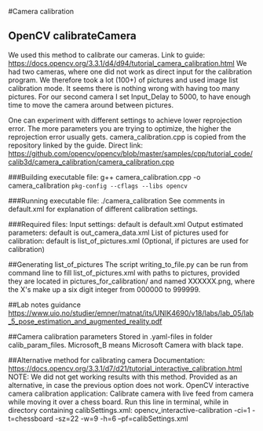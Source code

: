 #Camera calibration
## OpenCV calibrateCamera
We used this method to calibrate our cameras.
Link to guide: https://docs.opencv.org/3.3.1/d4/d94/tutorial_camera_calibration.html
We had two cameras, where one did not work as direct input for the calibration program. 
We therefore took a lot (100+) of pictures and used image list calibration mode. It seems there is nothing wrong with having too many pictures.
For our second camera I set Input_Delay to 5000, to have enough time to move the camera around between pictures.

One can experiment with different settings to achieve lower reprojection error. The more parameters you are trying to optimize, the higher the 
reprojection error usually gets.
camera_calibration.cpp is copied from the repository linked by the guide. 
Direct link: https://github.com/opencv/opencv/blob/master/samples/cpp/tutorial_code/calib3d/camera_calibration/camera_calibration.cpp

###Building executable file:
g++ camera_calibration.cpp -o camera_calibration `pkg-config --cflags --libs opencv`

###Running executable file:
./camera_calibration
See comments in default.xml for explanation of different calibration settings.

###Required files:
Input settings: default is default.xml
Output estimated parameters: default is out_camera_data.xml
List of pictures used for calibration: default is list_of_pictures.xml (Optional, if pictures are used for calibration)

##Generating list_of_pictures
The script writing_to_file.py can be run from command line to fill list_of_pictures.xml with paths to pictures,
provided they are located in pictures_for_calibration/ and named XXXXXX.png, where the X's make up a six digit integer
from 000000 to 999999.


##Lab notes guidance
https://www.uio.no/studier/emner/matnat/its/UNIK4690/v18/labs/lab_05/lab_5_pose_estimation_and_augmented_reality.pdf

##Camera calibration parameters
Stored in .yaml-files in folder calib_param_files. Microsoft_B means Microsoft Camera with black tape.

##Alternative method for calibrating camera
Documentation: https://docs.opencv.org/3.3.1/d7/d21/tutorial_interactive_calibration.html
NOTE: We did not get working results with this method. Provided as an alternative, in case the previous option does not work.
OpenCV interactive camera calibration application:
Calibrate camera with live feed from camera while moving it over a chess board.
Run this line in terminal, while in directory containing calibSettings.xml:
opencv_interactive-calibration -ci=1 -t=chessboard -sz=22 -w=9 -h=6 –pf=calibSettings.xml
